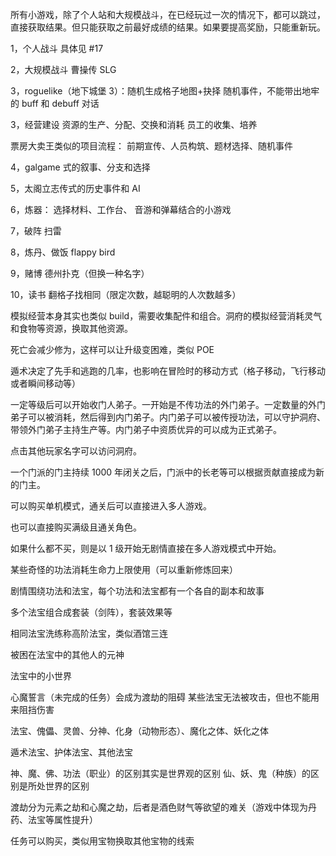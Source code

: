 所有小游戏，除了个人站和大规模战斗，在已经玩过一次的情况下，都可以跳过，直接获取结果。但只能获取之前最好成绩的结果。如果要提高奖励，只能重新玩。

1，个人战斗
具体见 #17

2，大规模战斗
曹操传 SLG

3，roguelike（地下城堡 3）：随机生成格子地图+抉择
随机事件，不能带出地牢的 buff 和 debuff
对话

3，经营建设
资源的生产、分配、交换和消耗
员工的收集、培养

票房大卖王类似的项目流程：
前期宣传、人员构筑、题材选择、随机事件

4，galgame 式的叙事、分支和选择

5，太阁立志传式的历史事件和 AI

6，炼器：
选择材料、工作台、
音游和弹幕结合的小游戏

7，破阵
扫雷

8，炼丹、做饭
flappy bird

9，赌博
德州扑克（但换一种名字）

10，读书
翻格子找相同（限定次数，越聪明的人次数越多）

模拟经营本身其实也类似 build，需要收集配件和组合。洞府的模拟经营消耗灵气和食物等资源，换取其他资源。

死亡会减少修为，这样可以让升级变困难，类似 POE

遁术决定了先手和逃跑的几率，也影响在冒险时的移动方式（格子移动，飞行移动或者瞬间移动等）

一定等级后可以开始收门人弟子。一开始是不传功法的外门弟子。一定数量的外门弟子可以被消耗，然后得到内门弟子。内门弟子可以被传授功法，可以守护洞府、带领外门弟子主持生产等。内门弟子中资质优异的可以成为正式弟子。

点击其他玩家名字可以访问洞府。

一个门派的门主持续 1000 年闭关之后，门派中的长老等可以根据贡献直接成为新的门主。

可以购买单机模式，通关后可以直接进入多人游戏。

也可以直接购买满级且通关角色。

如果什么都不买，则是以 1 级开始无剧情直接在多人游戏模式中开始。

某些奇怪的功法消耗生命力上限使用（可以重新修炼回来）

剧情围绕功法和法宝，每个功法和法宝都有一个各自的副本和故事

多个法宝组合成套装（剑阵），套装效果等

相同法宝洗练称高阶法宝，类似酒馆三连

被困在法宝中的其他人的元神

法宝中的小世界

心魔誓言（未完成的任务）会成为渡劫的阻碍
某些法宝无法被攻击，但也不能用来阻挡伤害

法宝、傀儡、灵兽、分神、化身（动物形态）、魔化之体、妖化之体

遁术法宝、护体法宝、其他法宝

神、魔、佛、功法（职业）的区别其实是世界观的区别
仙、妖、鬼（种族）的区别是所处世界的区别

渡劫分为元素之劫和心魔之劫，后者是酒色财气等欲望的难关（游戏中体现为丹药、法宝等属性提升）

任务可以购买，类似用宝物换取其他宝物的线索
